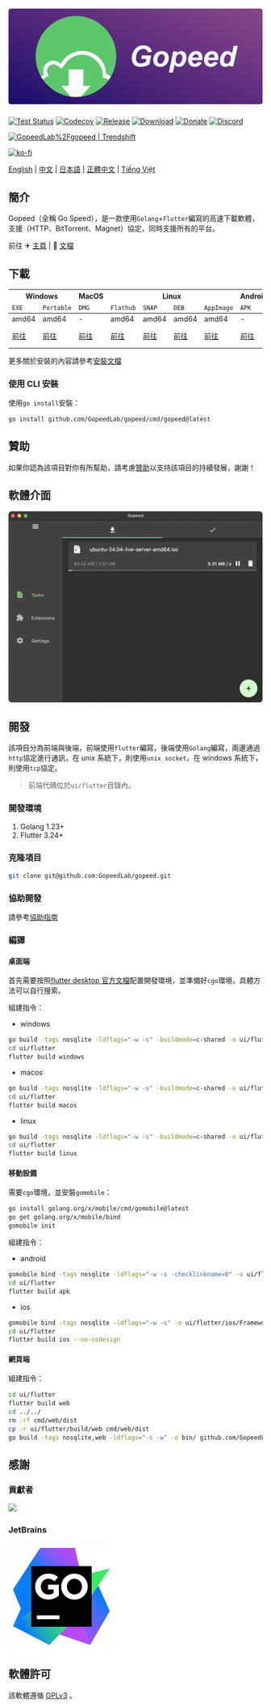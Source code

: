 # [![](_docs/img/banner.png)](https://gopeed.com)

[![Test Status](https://github.com/GopeedLab/gopeed/workflows/test/badge.svg)](https://github.com/GopeedLab/gopeed/actions?query=workflow%3Atest)
[![Codecov](https://codecov.io/gh/GopeedLab/gopeed/branch/main/graph/badge.svg)](https://codecov.io/gh/GopeedLab/gopeed)
[![Release](https://img.shields.io/github/release/GopeedLab/gopeed.svg)](https://github.com/GopeedLab/gopeed/releases)
[![Download](https://img.shields.io/github/downloads/GopeedLab/gopeed/total.svg)](https://github.com/GopeedLab/gopeed/releases)
[![Donate](https://img.shields.io/badge/%24-donate-ff69b4.svg)](https://docs.gopeed.com/donate.html)
[![Discord](https://img.shields.io/discord/1037992631881449472?label=Discord&logo=discord&style=social)](https://discord.gg/ZUJqJrwCGB)

<a href="https://trendshift.io/repositories/7953" target="_blank"><img src="https://trendshift.io/api/badge/repositories/7953" alt="GopeedLab%2Fgopeed | Trendshift" style="width: 250px; height: 55px;" width="250" height="55"/></a>

[![ko-fi](https://ko-fi.com/img/githubbutton_sm.svg)](https://ko-fi.com/R6R6IJGN6)

[English](/README.md) | [中文](/README_zh-CN.md) | [日本語](/README_ja-JP.md) | [正體中文](/README_zh-TW.md) | [Tiếng Việt](/README_vi-VN.md)

## 簡介

Gopeed（全稱 Go Speed），是一款使用`Golang`+`Flutter`編寫的高速下載軟體，支援（HTTP、BitTorrent、Magnet）協定，同時支援所有的平台。

前往 ✈ [主頁](https://gopeed.com/zh-CN) | 📖 [文檔](https://docs.gopeed.com/zh/)

## 下載

<table>
  <thead>
    <tr>
      <th colspan="2">Windows</th>
      <th>MacOS</th>
      <th colspan="4">Linux</th>
      <th>Android</th>
      <th>iOS</th>
      <th>Docker</th>
      <th colspan="2">Qnap</th>
      <th colspan="8">Web</th>
    </tr>
    <tr>
      <td><code>EXE</code></td>
      <td><code>Portable</code></td>
      <td><code>DMG</code></td>
      <td><code>Flathub</code></td>
      <td><code>SNAP</code></td>
      <td><code>DEB</code></td>
      <td><code>AppImage</code></td>
      <td><code>APK</code></td>
      <td><code>IPA</code></td>
      <td>-</td>
      <td colspan="2"><code>QPKG</code></td>
      <td colspan="3"><code>Windows</code></td>
      <td colspan="2"><code>MacOS</code></td>
      <td colspan="3"><code>Linux</code></td>
    </tr>
  </thead>
  <tbody>
    <tr>
      <td>amd64</td>
      <td>amd64</td>
      <td>-</td>
      <td>amd64</td>
      <td>amd64</td>
      <td>amd64</td>
      <td>amd64</td>
      <td>-</td>
      <td>-</td>
      <td>-</td>
      <td>amd64</td>
      <td>arm64</td>
      <td>amd64</td>
      <td>amd64</td>
      <td>386</td>
      <td>amd64</td>
      <td>amd64</td>
      <td>amd64</td>
      <td>amd64</td>
      <td>386</td>
    </tr>
    <tr>
      <td><a href="https://gopeed.com/api/download?tpl=Gopeed-$version-windows-amd64.zip">前往</a></td>
      <td><a href="https://gopeed.com/api/download?tpl=Gopeed-$version-windows-amd64-portable.zip">前往</a></td>
      <td><a href="https://gopeed.com/api/download?tpl=Gopeed-$version-macos.dmg">前往</a></td>
      <td><a href="https://flathub.org/apps/com.gopeed.Gopeed">前往</a></td>
      <td><a href="https://snapcraft.io/gopeed">前往</a></td>
      <td><a href="https://gopeed.com/api/download?tpl=Gopeed-$version-linux-amd64.deb">前往</a></td>
      <td><a href="https://gopeed.com/api/download?tpl=Gopeed-$version-linux-x86_64.AppImage">前往</a></td>
      <td><a href="https://gopeed.com/api/download?tpl=Gopeed-$version-android.apk">前往</a></td>
      <td><a href="https://gopeed.com/api/download?tpl=Gopeed-$version-ios.ipa">前往</a></td>
      <td><a href="https://hub.docker.com/r/liwei2633/gopeed">前往</a></td>
      <td><a href="https://gopeed.com/api/download?tpl=gopeed-$version-qnap-amd64.qpkg">前往</a></td>
      <td><a href="https://gopeed.com/api/download?tpl=gopeed-$version-qnap-arm64.qpkg">前往</a></td>
      <td><a href="https://gopeed.com/api/download?tpl=gopeed-web-$version-windows-amd64.zip">前往</a></td>
      <td><a href="https://gopeed.com/api/download?tpl=gopeed-web-$version-windows-arm64.zip">前往</a></td>
      <td><a href="https://gopeed.com/api/download?tpl=gopeed-web-$version-windows-386.zip">前往</a></td>
      <td><a href="https://gopeed.com/api/download?tpl=gopeed-web-$version-macos-amd64.zip">前往</a></td>
      <td><a href="https://gopeed.com/api/download?tpl=gopeed-web-$version-macos-arm64.zip">前往</a></td>
      <td><a href="https://gopeed.com/api/download?tpl=gopeed-web-$version-linux-amd64.zip">前往</a></td>
      <td><a href="https://gopeed.com/api/download?tpl=gopeed-web-$version-linux-arm64.zip">前往</a></td>
      <td><a href="https://gopeed.com/api/download?tpl=gopeed-web-$version-linux-386.zip">前往</a></td>
    </tr>
  </tbody>
</table>

更多關於安裝的內容請參考[安裝文檔](https://docs.gopeed.com/zh/install.html)

### 使用 CLI 安裝

使用`go install`安裝：

```bash
go install github.com/GopeedLab/gopeed/cmd/gopeed@latest
```

## 贊助

如果你認為該項目對你有所幫助，請考慮[贊助](https://docs.gopeed.com/zh/donate)以支持該項目的持續發展，謝謝！

## 軟體介面

![](_docs/img/ui-demo.png)

## 開發

該項目分為前端與後端，前端使用`flutter`編寫，後端使用`Golang`編寫，兩邊通過`http`協定進行通訊，在 unix 系統下，則使用`unix socket`，在 windows 系統下，則使用`tcp`協定。

> 前端代碼位於`ui/flutter`目錄內。

### 開發環境

1. Golang 1.23+
2. Flutter 3.24+

### 克隆項目

```bash
git clone git@github.com:GopeedLab/gopeed.git
```

### 協助開發

請參考[協助指南](CONTRIBUTING_zh-TW.md)

### 編譯

#### 桌面端

首先需要按照[flutter desktop 官方文檔](https://docs.flutter.dev/development/platform-integration/desktop)配置開發環境，並準備好`cgo`環境，具體方法可以自行搜索。

組建指令：

- windows

```bash
go build -tags nosqlite -ldflags="-w -s" -buildmode=c-shared -o ui/flutter/windows/libgopeed.dll github.com/GopeedLab/gopeed/bind/desktop
cd ui/flutter
flutter build windows
```

- macos

```bash
go build -tags nosqlite -ldflags="-w -s" -buildmode=c-shared -o ui/flutter/macos/Frameworks/libgopeed.dylib github.com/GopeedLab/gopeed/bind/desktop
cd ui/flutter
flutter build macos
```

- linux

```bash
go build -tags nosqlite -ldflags="-w -s" -buildmode=c-shared -o ui/flutter/linux/bundle/lib/libgopeed.so github.com/GopeedLab/gopeed/bind/desktop
cd ui/flutter
flutter build linux
```

#### 移動設備

需要`cgo`環境，並安裝`gomobile`：

```bash
go install golang.org/x/mobile/cmd/gomobile@latest
go get golang.org/x/mobile/bind
gomobile init
```

組建指令：

- android

```bash
gomobile bind -tags nosqlite -ldflags="-w -s -checklinkname=0" -o ui/flutter/android/app/libs/libgopeed.aar -target=android -androidapi 21 -javapkg="com.gopeed" github.com/GopeedLab/gopeed/bind/mobile
cd ui/flutter
flutter build apk
```

- ios

```bash
gomobile bind -tags nosqlite -ldflags="-w -s" -o ui/flutter/ios/Frameworks/Libgopeed.xcframework -target=ios github.com/GopeedLab/gopeed/bind/mobile
cd ui/flutter
flutter build ios --no-codesign
```

#### 網頁端

組建指令：

```bash
cd ui/flutter
flutter build web
cd ../../
rm -rf cmd/web/dist
cp -r ui/flutter/build/web cmd/web/dist
go build -tags nosqlite,web -ldflags="-s -w" -o bin/ github.com/GopeedLab/gopeed/cmd/web
```

## 感謝

### 貢獻者

<a href="https://github.com/GopeedLab/gopeed/graphs/contributors">
  <img src="https://contrib.rocks/image?repo=GopeedLab/gopeed" />
</a>

### JetBrains

[![goland](_docs/img/goland.svg)](https://www.jetbrains.com/?from=gopeed)

## 軟體許可

該軟體遵循 [GPLv3](LICENSE) 。
